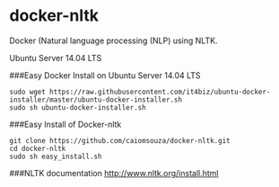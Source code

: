 # docker-nltk
Docker (Natural language processing (NLP) using NLTK.


Ubuntu Server 14.04 LTS

###Easy Docker Install on Ubuntu Server 14.04 LTS

```
sudo wget https://raw.githubusercontent.com/it4biz/ubuntu-docker-installer/master/ubuntu-docker-installer.sh
sudo sh ubuntu-docker-installer.sh
```

###Easy Install of Docker-nltk
```
git clone https://github.com/caiomsouza/docker-nltk.git
cd docker-nltk
sudo sh easy_install.sh
```


###NLTK documentation
http://www.nltk.org/install.html

